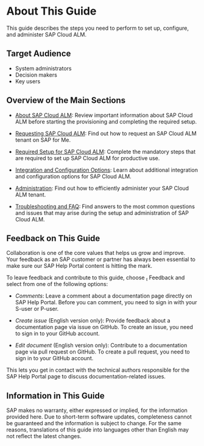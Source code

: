 <!-- loio6720349dcc2341daa848a58270cd193c -->

<link rel="stylesheet" type="text/css" href="css/sap-icons.css"/>

# About This Guide

This guide describes the steps you need to perform to set up, configure, and administer SAP Cloud ALM.



<a name="loio6720349dcc2341daa848a58270cd193c__section_gln_kc3_hdc"/>

## Target Audience

-   System administrators
-   Decision makers
-   Key users



<a name="loio6720349dcc2341daa848a58270cd193c__section_vbd_vc3_hdc"/>

## Overview of the Main Sections

-   [About SAP Cloud ALM](about-sap-cloud-alm-118f038.md): Review important information about SAP Cloud ALM before starting the provisioning and completing the required setup.

-   [Requesting SAP Cloud ALM](requesting-sap-cloud-alm-2ba35e6.md): Find out how to request an SAP Cloud ALM tenant on SAP for Me.

-   [Required Setup for SAP Cloud ALM](01_required_setup/required-setup-for-sap-cloud-alm-80b2c30.md): Complete the mandatory steps that are required to set up SAP Cloud ALM for productive use.

-   [Integration and Configuration Options](02_integration_and_config_options/integration-and-configuration-options-a4ea6fa.md): Learn about additional integration and configuration options for SAP Cloud ALM.

-   [Administration](administration-52d7d71.md): Find out how to efficiently administer your SAP Cloud ALM tenant.

-   [Troubleshooting and FAQ](troubleshooting-and-faq-737bcf7.md#loio737bcf73077c4ed1bc3400648a60f1a8): Find answers to the most common questions and issues that may arise during the setup and administration of SAP Cloud ALM.




<a name="loio6720349dcc2341daa848a58270cd193c__section_yvb_pc3_hdc"/>

## Feedback on This Guide

Collaboration is one of the core values that helps us grow and improve. Your feedback as an SAP customer or partner has always been essential to make sure our SAP Help Portal content is hitting the mark.

To leave feedback and contribute to this guide, choose <span class="SAP-icons-V5"></span> Feedback and select from one of the following options:

-   *Comments*: Leave a comment about a documentation page directly on SAP Help Portal. Before you can comment, you need to sign in with your S-user or P-user.

-   *Create issue* \(English version only\): Provide feedback about a documentation page via issue on GitHub. To create an issue, you need to sign in to your GitHub account.

-   *Edit document* \(English version only\): Contribute to a documentation page via pull request on GitHub. To create a pull request, you need to sign in to your GitHub account.


This lets you get in contact with the technical authors responsible for the SAP Help Portal page to discuss documentation-related issues.



<a name="loio6720349dcc2341daa848a58270cd193c__section_bcw_jc3_hdc"/>

## Information in This Guide

SAP makes no warranty, either expressed or implied, for the information provided here. Due to short-term software updates, completeness cannot be guaranteed and the information is subject to change. For the same reasons, translations of this guide into languages other than English may not reflect the latest changes.

